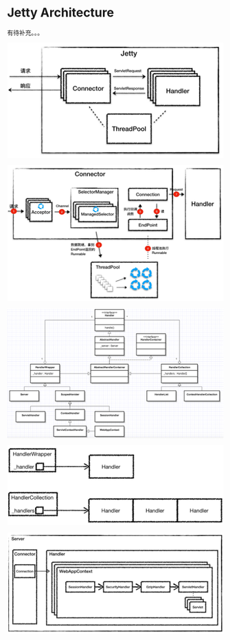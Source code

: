 # Jetty Architecture

有待补充。。。

![](../../.gitbook/assets/image%20%28178%29.png)

![](../../.gitbook/assets/image%20%28120%29.png)

![](../../.gitbook/assets/image%20%2829%29.png)

![](../../.gitbook/assets/image%20%28184%29.png)

![](../../.gitbook/assets/image%20%28165%29.png)



